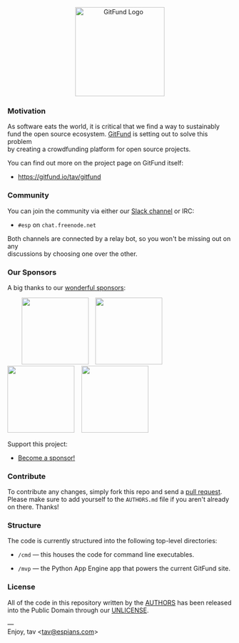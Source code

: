 <p align="center">
  <img src="https://gitfund.io/static.file/gfx/logo.png" width="200px" alt="GitFund Logo">
</p>

### Motivation

As software eats the world, it is critical that we find a way to sustainably  
fund the open source ecosystem. [GitFund] is setting out to solve this problem  
by creating a crowdfunding platform for open source projects.

You can find out more on the project page on GitFund itself:

* https://gitfund.io/tav/gitfund

### Community

You can join the community via either our [Slack channel] or IRC:

* `#esp` on `chat.freenode.net`

Both channels are connected by a relay bot, so you won't be missing out on any  
discussions by choosing one over the other.

### Our Sponsors

A big thanks to our [wonderful sponsors](https://gitfund.io/site.sponsors):

<p>
  &nbsp;&nbsp;&nbsp;&nbsp;&nbsp;&nbsp;&nbsp;
  <img src="https://gitfund.io/readme.image/platinum" height="150px">
  &nbsp;&nbsp;
  <img src="https://gitfund.io/readme.image/gold" height="150px">
  &nbsp;&nbsp;
  <img src="https://gitfund.io/readme.image/silver" height="150px">
  &nbsp;&nbsp;
  <img src="https://gitfund.io/readme.image/bronze" height="150px">
</p>

Support this project:

* [Become a sponsor!](https://gitfund.io/sponsor.gitfund)

### Contribute

To contribute any changes, simply fork this repo and send a [pull request].  
Please make sure to add yourself to the `AUTHORS.md` file if you aren't already  
on there. Thanks!

### Structure

The code is currently structured into the following top-level directories:

* `/cmd` — this houses the code for command line executables.

* `/mvp` — the Python App Engine app that powers the current GitFund site.

### License

All of the code in this repository written by the [AUTHORS] has been released  
into the Public Domain through our [UNLICENSE].

—  
Enjoy, tav <<tav@espians.com>>


[AUTHORS]: https://github.com/tav/gitfund/blob/master/AUTHORS.md
[GitFund]: https://gitfund.io/
[pull request]: https://help.github.com/articles/about-pull-requests/
[Slack channel]: https://gitfund.io/community
[UNLICENSE]: https://github.com/tav/gitfund/blob/master/UNLICENSE.md
